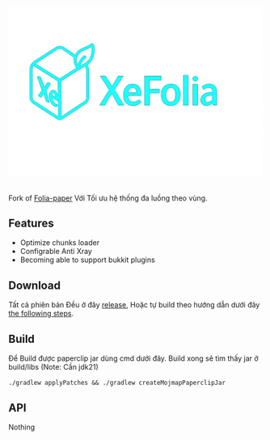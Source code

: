 <div>
    <img src="./lol.png">
    <br /><br />
    <p>Fork of <a href="https://github.com/PaperMC/Folia/tree/dev/1.21.4?tab=readme-ov-file">Folia-paper</a> Với Tối ưu hệ thống đa luồng theo vùng.

## Features

 - Optimize chunks loader
 - Configrable Anti Xray
 - Becoming able to support bukkit plugins

## Download
Tất cả phiên bản Đều ở đây  [release](https://github.com/Khoasoma/XenonFolia/releases), Hoặc tự build theo hướng dẫn dưới đây [the following steps](./README_EN.md#Build).

## Build
Để Build được paperclip jar dùng cmd dưới đây. Build xong sẽ tìm thấy jar ở build/libs (Note: Cần jdk21)
 ```shell
 ./gradlew applyPatches && ./gradlew createMojmapPaperclipJar
```
## API
Nothing
